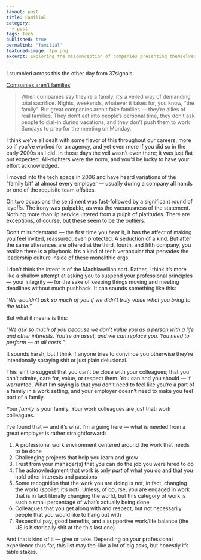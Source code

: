 ```yaml
---
layout: post
title: Familial
category:
  - post
tags: Tech
published: true
permalink: 'familial'
featured-image: fpo.png
excerpt: Exploring the misconception of companies presenting themselves as "families," which often leads to employee exploitation and unrealistic expectations of sacrifice. 
---
```


<article>
<p>I stumbled across this the other day from 37signals:</p>

<p><a href="https://37signals.com/35/">Companies aren’t families</a></p>
</article>

<blockquote>
    <p>When companies say they’re a family, it’s a veiled way of demanding total sacrifice. Nights, weekends, whatever it takes for, you know, “the family”. But great companies aren’t fake families — they’re allies of real families. They don’t eat into people’s personal time, they don’t ask people to dial-in during vacations, and they don’t push them to work Sundays to prep for the meeting on Monday.</p>
</blockquote> 

<article>
<p>I think we’ve all dealt with some flavor of this throughout our careers, more so if you’ve worked for an agency, and yet even more if you did so in the early 2000s as I did. In those days the veil wasn’t even there; it was just flat out expected. All-nighters were the norm, and you’d be lucky to  have your effort acknowledged.</p> 

<p>I moved into the tech space in 2006 and have heard variations of the “family bit” at almost every employer — usually during a company all hands or one of the requisite team offsites.</p> 

<p>On two occasions the sentiment was fast-followed by a significant round of layoffs. The irony was palpable, as was the vacuousness of the statement. Nothing more than lip service uttered from a pulpit of platitudes. There are exceptions, of course, but these seem to be the outliers.</p> 

<p>Don’t misunderstand — the first time you hear it, it has the affect of making you feel invited, reassured, even protected. A seduction of a kind. But after the same utterances are offered at the third, fourth, and fifth company, you realize there is a playbook. It’s a kind of tech vernacular that pervades the leadership culture inside of these monolithic orgs.</p>

<p>I don’t think the intent is of the Machiavellian sort. Rather, I think it’s more like a shallow attempt at asking you to suspend your professional principles — your integrity — for the sake of keeping things moving and meeting deadlines without much pushback. It can sounds something like this:</p>

<p>“<em>We wouldn’t ask so much of you if we didn’t truly value what you bring to the table.</em>” </p>

<p>But what it means is this:</p>

<p>“<em>We ask so much of you because we don’t value you as a person with a life and other interests. You’re an asset, and we can replace you. You need to perform — at all costs.</em>”</p>

<p>It sounds harsh, but I think if anyone tries to convince you otherwise they’re intentionally spraying shit or just plain delusional.</p> 

<p>This isn’t to suggest that you can’t be close with your colleagues; that you can’t admire, care for, value, or respect them. You can and you should — if warranted. What I’m saying is that you don’t need to feel like you’re a part of a family in a work setting, and your employer doesn’t need to make you feel part of a family.</p>

<p>Your <em>family</em> is your family. Your work colleagues are just that: work colleagues.</p>

<p>I’ve found that — and it’s what I’m arguing here — what is needed from a great employer is rather straightforward:</p>

<ol>
<li>A professional work environment centered around the work that needs to be done</li>
<li>Challenging projects that help you learn and grow</li>
<li>Trust from your manager(s) that you can do the job you were hired to do</li>
<li>The acknowledgment that work is only <em>part</em> of what you do and that you hold other interests and passions</li>
<li>Some recognition that the work you are doing is not, in fact, changing the world (spoiler, it’s not). Unless, of course, you are engaged in work that is in fact literally changing the world, but this category of work is such a small percentage of what’s actually being done</li>
<li>Colleagues that you get along with and respect, but not necessarily people that you would like to hang out with</li>
<li>Respectful pay, good benefits, and a supportive work/life balance (the US is historically shit at the this last one)</li>
</ol>

<p>And that’s kind of it — give or take. Depending on your professional experience thus far, this list may feel like a lot of big asks, but honestly it’s table stakes.</p>
</article>